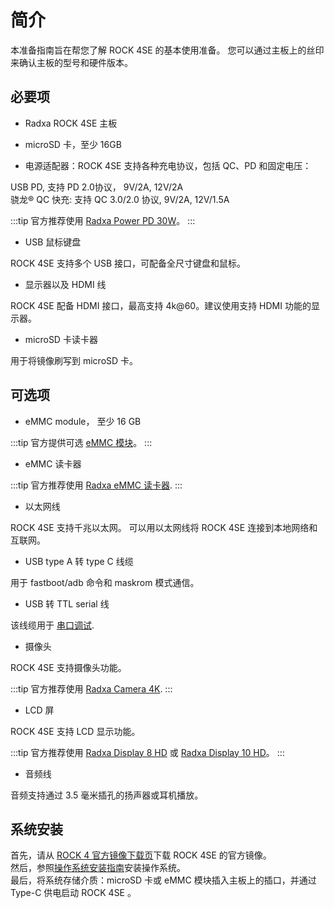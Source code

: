 ﻿---
sidebar_label: '开始前准备'
sidebar_position: 20
---

# 简介

本准备指南旨在帮您了解 ROCK 4SE 的基本使用准备。
您可以通过主板上的丝印来确认主板的型号和硬件版本。

## 必要项

- Radxa ROCK 4SE 主板

- microSD 卡，至少 16GB

- 电源适配器：ROCK 4SE 支持各种充电协议，包括 QC、PD 和固定电压：

USB PD, 支持 PD 2.0协议， 9V/2A, 12V/2A  
骁龙® QC 快充: 支持 QC 3.0/2.0 协议, 9V/2A, 12V/1.5A

:::tip
官方推荐使用 [Radxa Power PD 30W](/accessories/pd_30w)。
:::

- USB 鼠标键盘

ROCK 4SE 支持多个 USB 接口，可配备全尺寸键盘和鼠标。

- 显示器以及 HDMI 线

ROCK 4SE 配备 HDMI 接口，最高支持 4k@60。建议使用支持 HDMI 功能的显示器。 

- microSD 卡读卡器 

用于将镜像刷写到 microSD 卡。

## 可选项

- eMMC module， 至少 16 GB

:::tip
官方提供可选 [eMMC 模块](/accessories/emmc_module)。
:::

- eMMC 读卡器

:::tip
官方推荐使用 [Radxa eMMC 读卡器](/accessories/emmc_reader).
:::

- 以太网线

ROCK 4SE 支持千兆以太网。 
可以用以太网线将 ROCK 4SE 连接到本地网络和互联网。 

- USB type A 转 type C 线缆

用于 fastboot/adb 命令和 maskrom 模式通信。

- USB 转 TTL serial 线

该线缆用于 [串口调试](/general-tutorial/serial).

- 摄像头
    
ROCK 4SE 支持摄像头功能。  

:::tip
官方推荐使用 [Radxa Camera 4K](/accessories/camera_4k).
:::

- LCD 屏

ROCK 4SE 支持 LCD 显示功能。

:::tip
官方推荐使用 [Radxa Display 8 HD](/accessories/lcd-8-hd) 或 [Radxa Display 10 HD](/accessories/lcd-10-hd)。
:::

- 音频线

音频支持通过 3.5 毫米插孔的扬声器或耳机播放。

## 系统安装

首先，请从 [ROCK 4 官方镜像下载页](/rock4/official-images)下载 ROCK 4SE 的官方镜像。  
然后，参照[操作系统安装指南](/general-guide/os-installtion)安装操作系统。  
最后，将系统存储介质：microSD 卡或 eMMC 模块插入主板上的插口，并通过 Type-C 供电启动 ROCK 4SE 。
